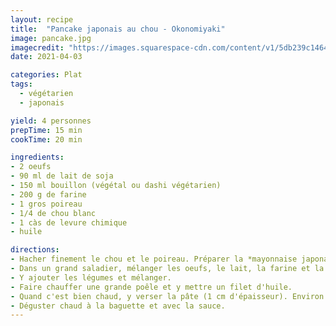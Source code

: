 ```yaml
---
layout: recipe
title:  "Pancake japonais au chou - Okonomiyaki"
image: pancake.jpg
imagecredit: "https://images.squarespace-cdn.com/content/v1/5db239c14644543229502b74/1605143366037-UGQ1PE79HQWK9KY7MR1C/ke17ZwdGBToddI8pDm48kLkXF2pIyv_F2eUT9F60jBl7gQa3H78H3Y0txjaiv_0fDoOvxcdMmMKkDsyUqMSsMWxHk725yiiHCCLfrh8O1z4YTzHvnKhyp6Da-NYroOW3ZGjoBKy3azqku80C789l0iyqMbMesKd95J-X4EagrgU9L3Sa3U8cogeb0tjXbfawd0urKshkc5MgdBeJmALQKw/Vegetarian+Okonomiyaki?format=2500w"
date: 2021-04-03

categories: Plat
tags:
  - végétarien
  - japonais

yield: 4 personnes
prepTime: 15 min
cookTime: 20 min

ingredients:
- 2 oeufs
- 90 ml de lait de soja
- 150 ml bouillon (végétal ou dashi végétarien)
- 200 g de farine
- 1 gros poireau
- 1/4 de chou blanc
- 1 càs de levure chimique
- huile

directions:
- Hacher finement le chou et le poireau. Préparer la *mayonnaise japonaise* si souhaité.
- Dans un grand saladier, mélanger les oeufs, le lait, la farine et la sauce soja.
- Y ajouter les légumes et mélanger.
- Faire chauffer une grande poêle et y mettre un filet d'huile.
- Quand c'est bien chaud, y verser la pâte (1 cm d'épaisseur). Environ 3-5min de cuisson de chaque côté. Soit on fait des petits pancakes individuels, soit des gros pancakes à partager !
- Déguster chaud à la baguette et avec la sauce.
---
```


